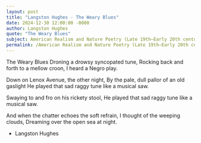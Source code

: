 ```yaml
---
layout: post
title: "Langston Hughes - The Weary Blues"
date: 2024-12-30 12:00:00 -0000
author: Langston Hughes
quote: "The Weary Blues"
subject: American Realism and Nature Poetry (Late 19th–Early 20th century)
permalink: /American Realism and Nature Poetry (Late 19th–Early 20th century)/Langston Hughes/Langston Hughes - The Weary Blues
---
```


The Weary Blues
Droning a drowsy syncopated tune,
Rocking back and forth to a mellow croon,
I heard a Negro play.

Down on Lenox Avenue, the other night,
By the pale, dull pallor of an old gaslight
He played that sad raggy tune like a musical saw.

Swaying to and fro on his rickety stool,
He played that sad raggy tune like a musical saw.

And when the chatter echoes the soft refrain,
I thought of the weeping clouds,
Dreaming over the open sea at night.

- Langston Hughes
